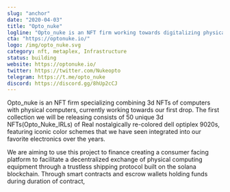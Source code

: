 ```yaml
---
slug: "anchor"
date: "2020-04-03"
title: "Opto_nuke"
logline: "Opto_nuke is an NFT firm working towards digitalizing physical electronics in the form of 3d NFTs to provide a decentralized trustless exchange of electronics."
cta: "https://optonuke.io/"
logo: /img/opto_nuke.svg
category: nft, metaplex, Infrastructure
status: building
website: https://optonuke.io/
twitter: https://twitter.com/Nukeopto
telegram: https://t.me/opto_nuke
discord: https://discord.gg/8hUp2cCJ
---
```


Opto_nuke is an NFT firm specializing combining 3d NFTs of computers with physical computers, currently working towards our first drop. The first collection we will be releasing consists of 50 unique 3d NFTs(Opto_Nuke_IRLs) of Real nostalgically re-colored dell optiplex 9020s, featuring iconic color schemes that we have seen integrated into our favorite electronics over the years. 

We are aiming to use this project to finance creating a consumer facing platform to facilitate a decentralized exchange of physical computing equipment through a trustless shipping protocol built on the solana blockchain. Through smart contracts and escrow wallets holding funds during duration of contract,
